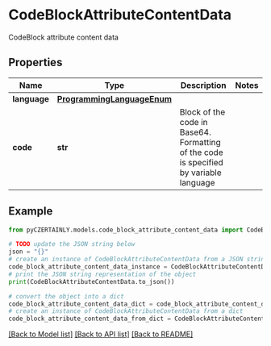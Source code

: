 # CodeBlockAttributeContentData

CodeBlock attribute content data

## Properties

Name | Type | Description | Notes
------------ | ------------- | ------------- | -------------
**language** | [**ProgrammingLanguageEnum**](ProgrammingLanguageEnum.md) |  | 
**code** | **str** | Block of the code in Base64. Formatting of the code is specified by variable language | 

## Example

```python
from pyCZERTAINLY.models.code_block_attribute_content_data import CodeBlockAttributeContentData

# TODO update the JSON string below
json = "{}"
# create an instance of CodeBlockAttributeContentData from a JSON string
code_block_attribute_content_data_instance = CodeBlockAttributeContentData.from_json(json)
# print the JSON string representation of the object
print(CodeBlockAttributeContentData.to_json())

# convert the object into a dict
code_block_attribute_content_data_dict = code_block_attribute_content_data_instance.to_dict()
# create an instance of CodeBlockAttributeContentData from a dict
code_block_attribute_content_data_from_dict = CodeBlockAttributeContentData.from_dict(code_block_attribute_content_data_dict)
```
[[Back to Model list]](../README.md#documentation-for-models) [[Back to API list]](../README.md#documentation-for-api-endpoints) [[Back to README]](../README.md)


